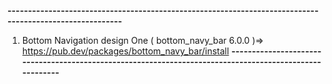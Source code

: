 **--------------------------------------------------------------------------------------------------------**
1) Bottom Navigation design One ( bottom_navy_bar 6.0.0 )=> https://pub.dev/packages/bottom_navy_bar/install
**--------------------------------------------------------------------------------------------------------**